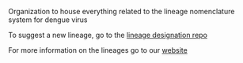 Organization to house everything related to the lineage nomenclature system for dengue virus

To suggest a new lineage, go to the [lineage designation repo](https://github.com/DENV-lineages/denv-lineage-designation)

For more information on the lineages go to our [website]()
